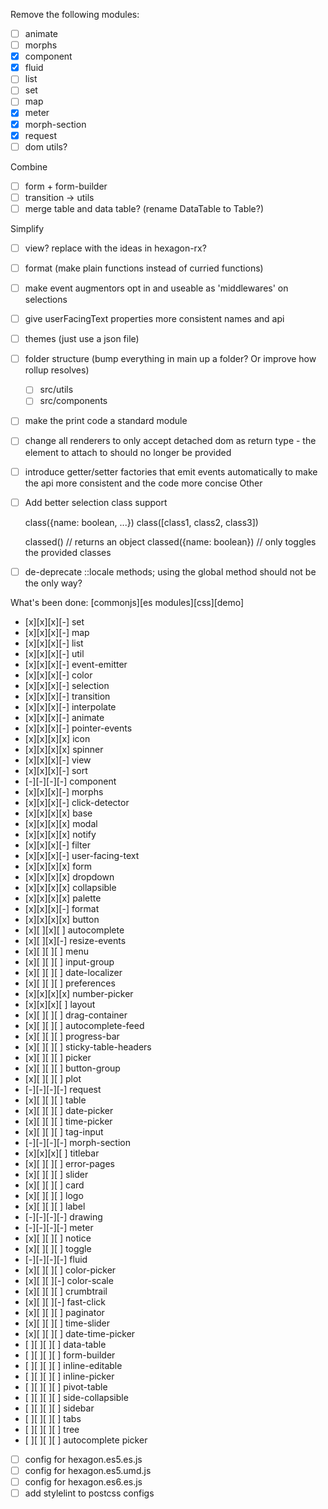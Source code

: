 Remove the following modules:
 - [ ] animate
 - [ ] morphs
 - [x] component
 - [x] fluid
 - [ ] list
 - [ ] set
 - [ ] map
 - [x] meter
 - [x] morph-section
 - [x] request
 - [ ] dom utils?

Combine
 - [ ] form + form-builder
 - [ ] transition -> utils
 - [ ] merge table and data table? (rename DataTable to Table?)

Simplify
 - [ ] view? replace with the ideas in hexagon-rx?
 - [ ] format (make plain functions instead of curried functions)
 - [ ] make event augmentors opt in and useable as 'middlewares' on selections
 - [ ] give userFacingText properties more consistent names and api
 - [ ] themes (just use a json file)
 - [ ] folder structure (bump everything in main up a folder? Or improve how rollup resolves)
      - [ ] src/utils
      - [ ] src/components
 - [ ] make the print code a standard module
 - [ ] change all renderers to only accept detached dom as return type - the element to attach to should no longer be provided
 - [ ] introduce getter/setter factories that emit events automatically to make the api more consistent and the code more concise
Other

- [ ] Add better selection class support

    class({name: boolean, ...})
    class([class1, class2, class3])

    classed() // returns an object
    classed({name: boolean}) // only toggles the provided classes

- [ ] de-deprecate ::locale methods; using the global method should not be the only way?

What's been done:
[commonjs][es modules][css][demo]
- [x][x][x][-] set
- [x][x][x][-] map
- [x][x][x][-] list
- [x][x][x][-] util
- [x][x][x][-] event-emitter
- [x][x][x][-] color
- [x][x][x][-] selection
- [x][x][x][-] transition
- [x][x][x][-] interpolate
- [x][x][x][-] animate
- [x][x][x][-] pointer-events
- [x][x][x][x] icon
- [x][x][x][x] spinner
- [x][x][x][-] view
- [x][x][x][-] sort
- [-][-][-][-] component
- [x][x][x][-] morphs
- [x][x][x][-] click-detector
- [x][x][x][x] base
- [x][x][x][x] modal
- [x][x][x][x] notify
- [x][x][x][-] filter
- [x][x][x][-] user-facing-text
- [x][x][x][x] form
- [x][x][x][x] dropdown
- [x][x][x][x] collapsible
- [x][x][x][x] palette
- [x][x][x][-] format
- [x][x][x][x] button
- [x][ ][x][ ] autocomplete
- [x][ ][x][-] resize-events
- [x][ ][ ][ ] menu
- [x][ ][ ][ ] input-group
- [x][ ][ ][ ] date-localizer
- [x][ ][ ][ ] preferences
- [x][x][x][x] number-picker
- [x][x][x][ ] layout
- [x][ ][ ][ ] drag-container
- [x][ ][ ][ ] autocomplete-feed
- [x][ ][ ][ ] progress-bar
- [x][ ][ ][ ] sticky-table-headers
- [x][ ][ ][ ] picker
- [x][ ][ ][ ] button-group
- [x][ ][ ][ ] plot
- [-][-][-][-] request
- [x][ ][ ][ ] table
- [x][ ][ ][ ] date-picker
- [x][ ][ ][ ] time-picker
- [x][ ][ ][ ] tag-input
- [-][-][-][-] morph-section
- [x][x][x][ ] titlebar
- [x][ ][ ][ ] error-pages
- [x][ ][ ][ ] slider
- [x][ ][ ][ ] card
- [x][ ][ ][ ] logo
- [x][ ][ ][ ] label
- [-][-][-][-] drawing
- [-][-][-][-] meter
- [x][ ][ ][ ] notice
- [x][ ][ ][ ] toggle
- [-][-][-][-] fluid
- [x][ ][ ][ ] color-picker
- [x][ ][ ][-] color-scale
- [x][ ][ ][ ] crumbtrail
- [x][ ][ ][-] fast-click
- [x][ ][ ][ ] paginator
- [x][ ][ ][ ] time-slider
- [x][ ][ ][ ] date-time-picker
- [ ][ ][ ][ ] data-table
- [ ][ ][ ][ ] form-builder
- [ ][ ][ ][ ] inline-editable
- [ ][ ][ ][ ] inline-picker
- [ ][ ][ ][ ] pivot-table
- [ ][ ][ ][ ] side-collapsible
- [ ][ ][ ][ ] sidebar
- [ ][ ][ ][ ] tabs
- [ ][ ][ ][ ] tree
- [ ][ ][ ][ ] autocomplete picker

- [ ] config for hexagon.es5.es.js
- [ ] config for hexagon.es5.umd.js
- [ ] config for hexagon.es6.es.js
- [ ] add stylelint to postcss configs
